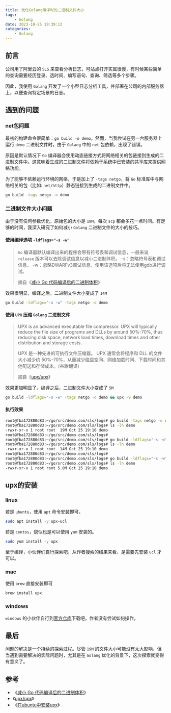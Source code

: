 ```yaml
---
title: 优化Golang编译时的二进制文件大小
tags:
    - Golang
date: 2023-10-25 19:39:13
categories:
    - Golang
---
```


## 前言

公司用了阿里云的 `SLS` 来查看分析日志，可站点打开实属很慢，有时候某些简单的查询需要经历登录、选时间、编写语句、查询、筛选等多个步骤。

因此，我使用 `Golang` 开发了一个小型日志分析工具，并部署在公司的内部服务器上，以便查询特定场景的日志。

## 遇到的问题

### net包问题

最初的构建命令很简单：`go build -o demo`。然而，当我尝试在另一台服务器上运行 `demo` 二进制文件时，由于 `Golang` 中的 `net` 包依赖，出现了错误。

原因是默认情况下 `Go` 编译器会使用动态链接方式将网络相关的包链接到生成的二进制文件中。这意味着生成的二进制文件将依赖于系统中已安装的共享库来提供网络功能。

为了能够不依赖运行环境的网络，于是加上了 `-tags netgo`，将 `Go` 标准库中与网络相关的包（比如: `net/http`）静态链接到生成的二进制文件中。

```bash
go build -tags netgo -o demo
```

### 二进制文件大小问题

由于没有任何参数优化，原始包的大小是 `19M`，每次 `scp` 都会多花一点时间。有足够的时间，我深入研究了如何减小 `Golang` 二进制文件的大小的技巧。

#### 使用编译选项 `-ldflags="-s -w"`

> `Go` 编译器默认编译出来的程序会带有符号表和调试信息，一般来说 `release` 版本可以去除调试信息以减小二进制体积。
> -s：忽略符号表和调试信息。
> -w：忽略DWARFv3调试信息，使用该选项后将无法使用gdb进行调试。
> 
> 摘自《[减小 Go 代码编译后的二进制体积](https://geektutu.com/post/hpg-reduce-size.html#2-%E7%BC%96%E8%AF%91%E9%80%89%E9%A1%B9)》

效果很明显，编译之后，二进制文件大小变成了 `14M`

```bash
go build -ldflags="-s -w" -tags netgo -o demo
```

#### 使用 `UPX` 压缩 `Golang` 二进制文件

> UPX is an advanced executable file compressor. UPX will typically reduce the file size of programs and DLLs by around 50%-70%, thus reducing disk space, network load times, download times and other distribution and storage costs.
>
> UPX 是一种先进的可执行文件压缩器。 UPX 通常会将程序和 DLL 的文件大小减少约 50%-70%，从而减少磁盘空间、网络加载时间、下载时间和其他配送和存储成本。(谷歌翻译)
>
> 摘自《[upx/upx](https://github.com/upx/upx)》

效果更加明显了，编译之后，二进制文件大小变成了 `5M`

```bash
go build -ldflags="-s -w" -tags netgo -o demo && upx -9 demo
```

#### 执行效果

```bash
root@fba172880d83:~/go/src/demo.com/sls/logs# go build -tags netgo -o demo
root@fba172880d83:~/go/src/demo.com/sls/logs# ls -lh demo
-rwxr-xr-x 1 root root  19M Oct 25 19:10 demo
root@fba172880d83:~/go/src/demo.com/sls/logs#
root@fba172880d83:~/go/src/demo.com/sls/logs# go build -ldflags="-s -w" -tags netgo -o demo
root@fba172880d83:~/go/src/demo.com/sls/logs# ls -lh demo
-rwxr-xr-x 1 root root  14M Oct 25 19:10 demo
root@fba172880d83:~/go/src/demo.com/sls/logs#
root@fba172880d83:~/go/src/demo.com/sls/logs# go build -ldflags="-s -w" -tags netgo -o demo && upx -9 demo
root@fba172880d83:~/go/src/demo.com/sls/logs# ls -lh demo
-rwxr-xr-x 1 root root 5.0M Oct 25 19:10 demo
```

## upx的安装

### linux

若是 `ubuntu`，使用 `apt` 命令安装即可。

```bash
sudo apt install -y upx-ucl
```

若是 `centos`，貌似也是可以使用 `yum` 安装的。

```bash
sudo yum install -y upx
```

至于编译，小伙伴们自行探索吧，从作者搜索的结果来看，是需要先安装 `ucl` 才可以。

### mac

使用 `brew` 直接安装即可

```bash
brew install upx
```

### windows

`windows` 的小伙伴自行到[官方仓库](https://github.com/upx/upx/releases/)下载吧，作者没有尝试如何操作。

## 最后

问题的解决是一个持续的探索过程。尽管 `19M` 的文件大小可能没有太大影响，但当遇到需要解决的实际问题时，尤其是在 `Golang` 优化的背景下，这次探索就变得有意义了。

## 参考

- 《[减小 Go 代码编译后的二进制体积](https://geektutu.com/post/hpg-reduce-size.html)》
- 《[upx/upx](https://github.com/upx/upx)》
- 《[在ubuntu中安装upx](https://codeantenna.com/a/pcuR0PD5dL)》
